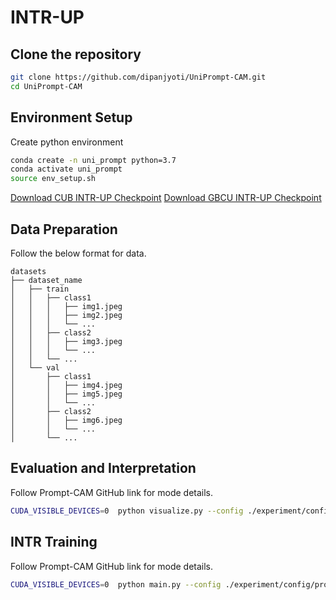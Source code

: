 # INTR-UP

## Clone the repository
```sh
git clone https://github.com/dipanjyoti/UniPrompt-CAM.git
cd UniPrompt-CAM
```

## Environment Setup
Create python environment
```sh
conda create -n uni_prompt python=3.7
conda activate uni_prompt
source env_setup.sh
```


[Download CUB INTR-UP Checkpoint](https://o365tsukuba-my.sharepoint.com/:f:/g/personal/paul_dipanjyoti_ga_u_tsukuba_ac_jp/EoXoYxpzh9BEklkvbq0XbNYB67QBhn7dKzVIR9fpUxVuwA?e=PyJqWr) 
[Download GBCU INTR-UP Checkpoint](https://o365tsukuba-my.sharepoint.com/:f:/g/personal/paul_dipanjyoti_ga_u_tsukuba_ac_jp/EvXDYv1cNKtArJYknsmMk9UBO1yCEpwJEpJpwSIc2ALoTA?e=5rUlRm) 


## Data Preparation
Follow the below format for data.
```
datasets
├── dataset_name
│   ├── train
│   │   ├── class1
│   │   │   ├── img1.jpeg
│   │   │   ├── img2.jpeg
│   │   │   └── ...
│   │   ├── class2
│   │   │   ├── img3.jpeg
│   │   │   └── ...
│   │   └── ...
│   └── val
│       ├── class1
│       │   ├── img4.jpeg
│       │   ├── img5.jpeg
│       │   └── ...
│       ├── class2
│       │   ├── img6.jpeg
│       │   └── ...
│       └── ...
```


##  Evaluation and Interpretation
Follow Prompt-CAM GitHub link for mode details.
```sh
CUDA_VISIBLE_DEVICES=0  python visualize.py --config ./experiment/config/prompt_cam/dino/cub/args.yaml --checkpoint ./checkpoints/dino/cub/model.pt --vis_cls 23
```

## INTR Training
Follow Prompt-CAM GitHub link for mode details.
```sh
CUDA_VISIBLE_DEVICES=0  python main.py --config ./experiment/config/prompt_cam/dino/cub/args.yaml
```

